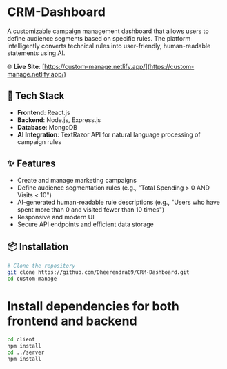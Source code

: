 # CRM-Dashboard

A customizable campaign management dashboard that allows users to define audience segments based on specific rules. The platform intelligently converts technical rules into user-friendly, human-readable statements using AI.

🌐 **Live Site**: [https://custom-manage.netlify.app/](https://custom-manage.netlify.app/)

## 🚀 Tech Stack

- **Frontend**: React.js  
- **Backend**: Node.js, Express.js  
- **Database**: MongoDB  
- **AI Integration**: TextRazor API for natural language processing of campaign rules  

## ✨ Features

- Create and manage marketing campaigns
- Define audience segmentation rules (e.g., "Total Spending > 0 AND Visits < 10")
- AI-generated human-readable rule descriptions (e.g., "Users who have spent more than 0 and visited fewer than 10 times")
- Responsive and modern UI
- Secure API endpoints and efficient data storage

## 📦 Installation

```bash
# Clone the repository
git clone https://github.com/Dheerendra69/CRM-Dashboard.git
cd custom-manage
```

# Install dependencies for both frontend and backend
```bash
cd client
npm install
cd ../server
npm install
```
